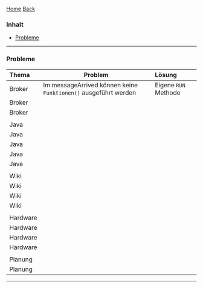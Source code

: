 [Home](home) [Back](DokuSolidus)


### Inhalt ###
- <a href="#p">Probleme</a>



----------

### <a name="p">Probleme</a>

| Thema| Problem| Lösung| 
| :------- | --- | :---- |
| Broker| Im messageArrived können keine `Funktionen()` ausgeführt werden | Eigene `RUN` Methode|
|Broker| | |
|Broker | | |
| | | |
|Java | | |
| Java| | |
| Java| | |
|Java | | |
| Java| | |
| | | |
| Wiki| | |
| Wiki| | |
| Wiki| | |
| Wiki| | |
| | | |
| Hardware| | |
| Hardware| | |
| Hardware| | |
| Hardware| | |
| | | |
| Planung| | |
| Planung| | |

----------